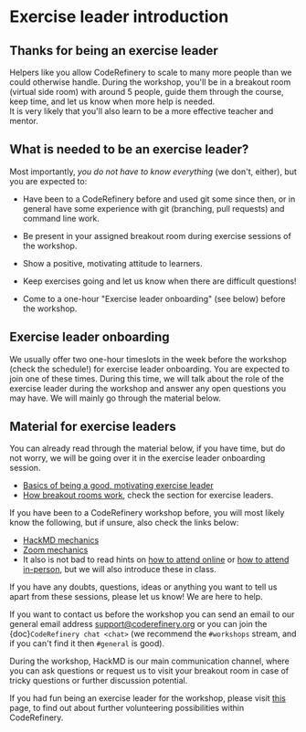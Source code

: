 # Exercise leader introduction

## Thanks for being an exercise leader

Helpers like you allow CodeRefinery to scale to many more people than we could otherwise handle.  During the workshop, you'll be
in a breakout room (virtual side room) with around 5 people, guide them through the course, keep time, and let us know when more help is needed.  
It is very likely that you'll also learn to be a more effective teacher and mentor. 

## What is needed to be an exercise leader?

Most importantly, *you do not have to know everything* (we don't, either), but you are expected to:

- Have been to a CodeRefinery before and used git some
  since then, or in general have some experience with git (branching,
  pull requests) and command line work.

- Be present in your assigned breakout room during exercise sessions of the workshop.

- Show a positive, motivating attitude to learners.

- Keep exercises going and let us know when there are difficult questions!

- Come to a one-hour "Exercise leader onboarding" (see below) before the workshop.


## Exercise leader onboarding

We usually offer two one-hour timeslots in the week before the workshop (check the schedule!) for exercise leader onboarding. You are expected to join one of these times. During this time, we will talk about the role of the exercise leader during the workshop and answer any open questions you may have. We will mainly go through the material below.

## Material for exercise leaders

You can already read through the material below, if you have time, but do not worry, we will be going over it in the exercise leader onboarding session.

- [Basics of being a good, motivating exercise leader](helping-and-teaching)
- [How breakout rooms work](breakout-rooms-helping), check the section for exercise leaders.

If you have been to a CodeRefinery workshop before, you will most likely know the following, but if unsure, also check the links below: 

- [HackMD mechanics](hackmd-mechanics)
- [Zoom mechanics](zoom-mechanics)
- It also is not bad to read hints on [how to attend
  online](how-to-attend-online) or [how to attend
  in-person](how-to-attend-inperson), but we will also introduce these in class.

If you have any doubts, questions, ideas or anything you want to tell
us apart from these sessions, please let us know! We are here to help. 

If you want to contact us before the workshop you can send an email to our general email address <support@coderefinery.org> or you can join the
{doc}`CodeRefinery chat <chat>` (we recommend the `#workshops` stream,
and if you can't find it then `#general` is good).

During the workshop, HackMD is our main communication channel, where you can ask questions or request us to visit your breakout room in case of tricky questions or further discussion potential.

If you had fun being an exercise leader for the workshop, please visit [this](volunteer_path) page, to find out about further volunteering possibilities within CodeRefinery.